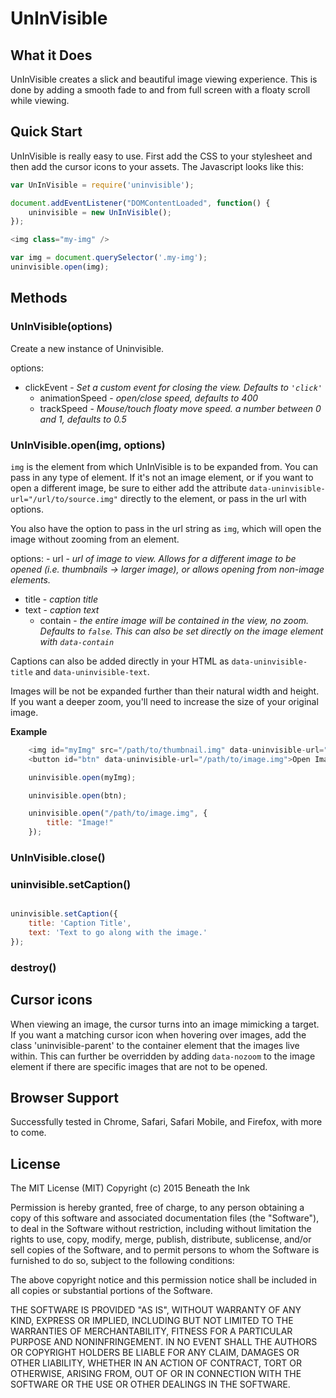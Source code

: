 # UnInVisible

## What it Does

UnInVisible creates a slick and beautiful image viewing experience. This is done by adding a smooth fade to and from full screen with a floaty scroll while viewing.

## Quick Start

UnInVisible is really easy to use. First add the CSS to your stylesheet and then add the cursor icons to your assets. The Javascript looks like this:

```javascript
var UnInVisible = require('uninvisible');

document.addEventListener("DOMContentLoaded", function() {
	uninvisible = new UnInVisible();
});

<img class="my-img" />

var img = document.querySelector('.my-img');
uninvisible.open(img);

```

## Methods

### UnInVisible(options)

Create a new instance of Uninvisible.

options:
  - clickEvent - *Set a custom event for closing the view. Defaults to `'click'`*
	- animationSpeed - *open/close speed, defaults to 400*
	- trackSpeed - *Mouse/touch floaty move speed. a number between 0 and 1, defaults to 0.5*

### UnInVisible.open(img, options)

`img` is the element from which UnInVisible is to be expanded from. You can pass in any type of element. If it's not an image element, or if you want to open a different image, be sure to either add the attribute `data-uninvisible-url="/url/to/source.img"` directly to the element, or pass in the url with options.

You also have the option to pass in the url string as `img`, which will open the image without zooming from an element.

options:
	- url - *url of image to view. Allows for a different image to be opened (i.e. thumbnails -> larger image), or allows opening from non-image elements.*
  - title - *caption title*
  - text - *caption text*
	- contain - *the entire image will be contained in the view, no zoom. Defaults to `false`. This can also be set directly on the image element with `data-contain`*

Captions can also be added directly in your HTML as `data-uninvisible-title` and `data-uninvisible-text`.

Images will be not be expanded further than their natural width and height. If you want a deeper zoom, you'll need to increase the size of your original image.

**Example**
```javascript
	<img id="myImg" src="/path/to/thumbnail.img" data-uninvisible-url="/path/to/large-image.img" data-uninvisible-title="This is an image." />
	<button id="btn" data-uninvisible-url="/path/to/image.img">Open Image!</button>

	uninvisible.open(myImg);

	uninvisible.open(btn);

	uninvisible.open("/path/to/image.img", {
		title: "Image!"
	});
```

### UnInVisible.close()

### uninvisible.setCaption()

```javascript

uninvisible.setCaption({
	title: 'Caption Title',
	text: 'Text to go along with the image.'
});
```

### destroy()

## Cursor icons

When viewing an image, the cursor turns into an image mimicking a target. If you want a matching cursor icon when hovering over images, add the class 'uninvisible-parent' to the container element that the images live within. This can further be overridden by adding `data-nozoom` to the image element if there are specific images that are not to be opened.

## Browser Support

Successfully tested in Chrome, Safari, Safari Mobile, and Firefox, with more to come.

## License

The MIT License (MIT)
Copyright (c) 2015 Beneath the Ink

Permission is hereby granted, free of charge, to any person obtaining a copy of this software and associated documentation files (the "Software"), to deal in the Software without restriction, including without limitation the rights to use, copy, modify, merge, publish, distribute, sublicense, and/or sell copies of the Software, and to permit persons to whom the Software is furnished to do so, subject to the following conditions:

The above copyright notice and this permission notice shall be included in all copies or substantial portions of the Software.

THE SOFTWARE IS PROVIDED "AS IS", WITHOUT WARRANTY OF ANY KIND, EXPRESS OR IMPLIED, INCLUDING BUT NOT LIMITED TO THE WARRANTIES OF MERCHANTABILITY, FITNESS FOR A PARTICULAR PURPOSE AND NONINFRINGEMENT. IN NO EVENT SHALL THE AUTHORS OR COPYRIGHT HOLDERS BE LIABLE FOR ANY CLAIM, DAMAGES OR OTHER LIABILITY, WHETHER IN AN ACTION OF CONTRACT, TORT OR OTHERWISE, ARISING FROM, OUT OF OR IN CONNECTION WITH THE SOFTWARE OR THE USE OR OTHER DEALINGS IN THE SOFTWARE.
